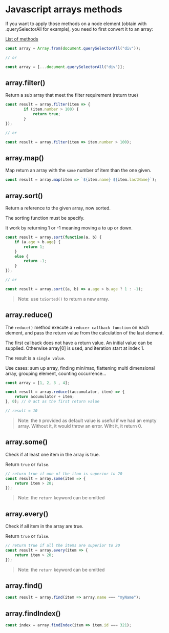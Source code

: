 # Javascript arrays methods

If you want to apply those methods on a node element (obtain with .querySelectorAll for example),
you need to first convert it to an array:

[List of methods](https://javascript.info/array-methods)

```javascript
const array = Array.from(document.querySelectorAll("div"));

// or 

const array = [...document.querySelectorAll("div")];
```

## array.filter()

Return a sub array that meet the filter requirement (return true)

```javascript
const result = array.filter(item => {
        if (item.number > 100) {
            return true;
        }
});

// or 

const result = array.filter(item => item.number > 100); 
```

## array.map()

Map return an array with the `same` number of item than the one given.

```javascript
const result = array.map(item => `${item.name} ${item.lastName}`);
```

## array.sort()

Return a reference to the given array, now sorted.

The sorting function must be specify. 

It work by returning 1 or -1 meaning moving a to up or down.

```javascript
const result = array.sort(function(a, b) {
    if (a.age > b.age) {
        return 1;
    }
    else {
        return -1;
    }
});

// or

const result = array.sort((a, b) => a.age > b.age ? 1 : -1);
```
>Note: use `toSorted()` to return a new array.

## array.reduce()

The `reduce()` method execute a `reducer callback function` on each
element, and pass the return value from the calculation of
the last element.

The first callback does not have a return value. An initial
value can be supplied. Otherwise array[0] is used, and iteration start
at index 1.

The result is a `single value`.

Use cases: sum up array, finding min/max, flattening multi dimensional array,
grouping element, counting occurrence...


```javascript
const array = [1, 2, 3 , 4];

const result = array.reduce((accumulator, item) => {
    return accumulator + item;
}, 0); // 0 act as the first return value

// result = 10
```
> Note: the `0` provided as default value is useful if we had an empty array. Without it, it would throw an error. Wiht it, it return 0.

## array.some()

Check if at least one item in the array is true. 

Return `true` or `false`.

```javascript
// return true if one of the item is superior to 20
const result = array.some(item => {
    return item > 20;
});
```
>Note: the `return` keyword can be omitted

## array.every()

Check if all item in the array are true. 

Return `true` or `false`.

```javascript
// return true if all the items are superior to 20
const result = array.every(item => {
    return item > 20;
});
```
>Note: the `return` keyword can be omitted

## array.find()

```javascript
const result = array.find(item => array.name === "myName");
```

## array.findIndex()

```javascript
const index = array.findIndex(item => item.id === 321);
```
